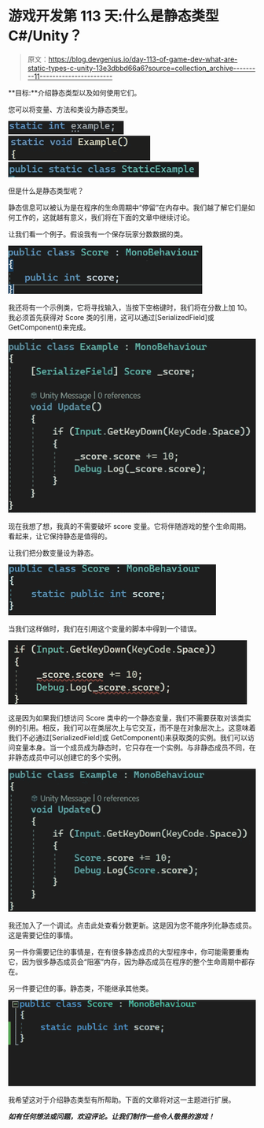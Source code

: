 # 游戏开发第 113 天:什么是静态类型 C#/Unity？

> 原文：<https://blog.devgenius.io/day-113-of-game-dev-what-are-static-types-c-unity-13e3dbbd66a6?source=collection_archive---------11----------------------->

**目标:**介绍静态类型以及如何使用它们。

您可以将变量、方法和类设为静态类型。

![](img/069a90bbba93ffba52eb553fbc745645.png)![](img/fcdaecbfab4173935564be6dad50f496.png)![](img/5c946f527850400e7cf5903acde89e64.png)

但是什么是静态类型呢？

静态信息可以被认为是在程序的生命周期中“停留”在内存中。我们越了解它们是如何工作的，这就越有意义，我们将在下面的文章中继续讨论。

让我们看一个例子。假设我有一个保存玩家分数数据的类。

![](img/9e0329d5b4b69ab5d5d641ca04f034ec.png)

我还将有一个示例类，它将寻找输入，当按下空格键时，我们将在分数上加 10。我必须首先获得对 Score 类的引用，这可以通过[SerializedField]或 GetComponent()来完成。

![](img/f5028fd843585e90a9285e2b1c475946.png)

现在我想了想，我真的不需要破坏 score 变量。它将伴随游戏的整个生命周期。看起来，让它保持静态是值得的。

让我们把分数变量设为静态。

![](img/fad2202a6d4657117110f536b588f42a.png)

当我们这样做时，我们在引用这个变量的脚本中得到一个错误。

![](img/50e8be8e23e745ccf3488e9a3e7837a8.png)

这是因为如果我们想访问 Score 类中的一个静态变量，我们不需要获取对该类实例的引用。相反，我们可以在类层次上与它交互，而不是在对象层次上。这意味着我们不必通过[SerializedField]或 GetComponent()来获取类的实例。我们可以访问变量本身。当一个成员成为静态时，它只存在一个实例。与非静态成员不同，在非静态成员中可以创建它的多个实例。

![](img/cd1263bc253699d9cea45e5ce52c94e5.png)

我还加入了一个调试。点击此处查看分数更新。这是因为您不能序列化静态成员。这是需要记住的事情。

另一件你需要记住的事情是，在有很多静态成员的大型程序中，你可能需要重构它，因为很多静态成员会“阻塞”内存，因为静态成员在程序的整个生命周期中都存在。

另一件要记住的事。静态类，不能继承其他类。

![](img/124e464d5524c9ec29de650b27fd4d39.png)

我希望这对于介绍静态类型有所帮助。下面的文章将对这一主题进行扩展。

***如有任何想法或问题，欢迎评论。让我们制作一些令人敬畏的游戏！***